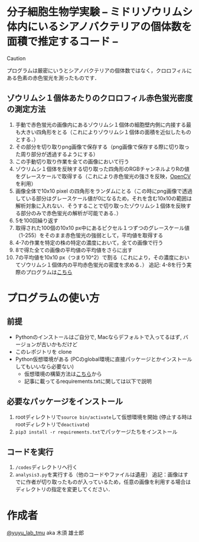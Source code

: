 # 分子細胞生物学実験 – ミドリゾウリムシ体内にいるシアノバクテリアの個体数を面積で推定するコード –

> [!CAUTION]
> プログラムは厳密にいうとシアノバクテリアの個体数ではなく，クロロフィルにある色素の赤色蛍光を測ったものです．

## ゾウリムシ１個体あたりのクロロフィル赤色蛍光密度の測定方法
1. 手動で赤色蛍光の画像内にあるゾウリムシ１個体の細胞壁内側に内接する最も大きい四角形をとる（これによりゾウリムシ１個体の面積を近似したものとする．）
2. その部分を切り取りpng画像で保存する（png画像で保存する際に切り取った周り部分が透過するようにする）
3. この手動切り取り作業を全ての画像において行う
4. ゾウリムシ１個体を反映する切り取った四角形のRGBチャンネルよりRの値をグレースケールで取得する（これにより赤色蛍光の強さを反映，[OpenCV](https://opencv.org/)を利用）
5. 画像全体で10x10 pixel の四角形をランダムにとる（この時にpng画像で透過している部分はグレースケール値が0になるため，それを含む10x10の範囲は解析対象に入れない．そうすることで切り取ったゾウリムシ１個体を反映する部分のみで赤色蛍光の解析が可能である．）
6. 5を100回繰り返す
7. 取得された100個の10x10 px中にあるピクセル１つずつのグレースケール値（1-255）をそのまま赤色蛍光の強弱として，平均値を取得する
8. 4-7の作業を特定の株の特定の濃度において，全ての画像で行う
7. 8で得た全ての画像の平均値の平均値をさらに出す
8. 7の平均値を10x10 px（つまり10^2）で割る（これにより，その濃度においてゾウリムシ１個体内の平均赤色蛍光の密度を求める．）
追記: 4-8を行う実際のプログラムは[こちら](./codes/analysis3.py)


# プログラムの使い方 
## 前提
- Pythonのインストールはご自分で, Macならデフォルトで入ってるはず, バージョンが古いかもだけど
- このレポジトリを clone
- Python仮想環境がある (PCのglobal環境に直接パッケージとかインストールしてもいいなら必要ない)
  - 仮想環境の構築方法は[こちら](https://qiita.com/shun_sakamoto/items/7944d0ac4d30edf91fde)から
  - 記事に載ってるrequirements.txtに関しては以下で説明

## 必要なパッケージをインストール
1. rootディレクトリで`source bin/activate`して仮想環境を開始 (停止する時はrootディレクトリで`deactivate`)
2. `pip3 install -r requirements.txt`でパッケージたちをインストール

## コードを実行
1. `/codes`ディレクトリへ行く
2. `analysis3.py`を実行する（他のコードやファイルは遺産）
追記：画像はすでに作者が切り取ったものが入っているため，任意の画像を利用する場合はディレクトリの指定を変更してください．
# 作成者
[@yuyu_lab_tmu](https://x.com/yuyu_lab_tmu) aka 木須 雄士郎

